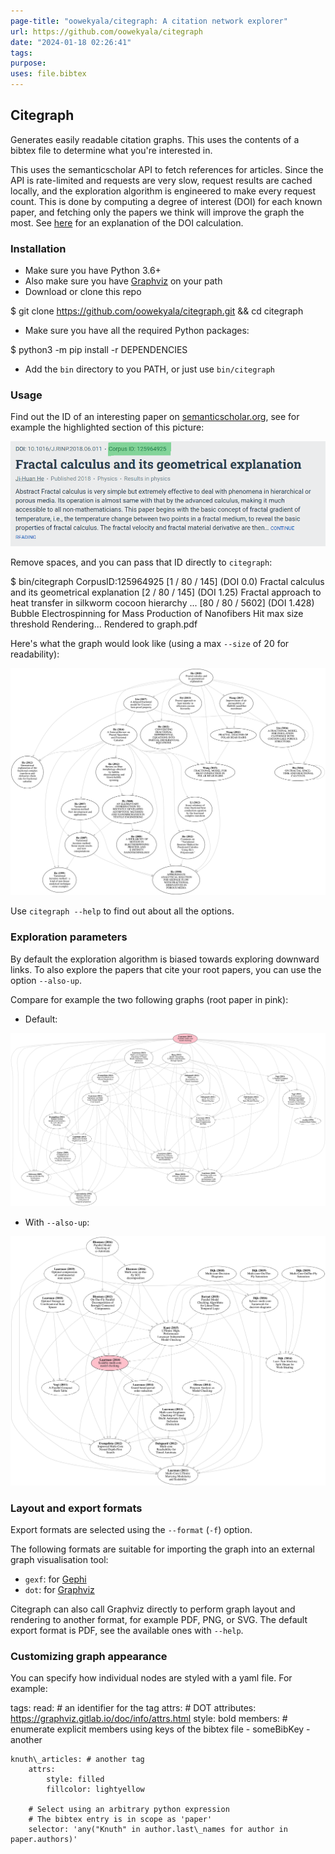 ```yaml
---
page-title: "oowekyala/citegraph: A citation network explorer"
url: https://github.com/oowekyala/citegraph
date: "2024-01-18 02:26:41"
tags: 
purpose: 
uses: file.bibtex
---
```

## Citegraph

Generates easily readable citation graphs. This uses the contents of a bibtex file to determine what you're interested in.

This uses the semanticscholar API to fetch references for articles. Since the API is rate-limited and requests are very slow, request results are cached locally, and the exploration algorithm is engineered to make every request count. This is done by computing a degree of interest (DOI) for each known paper, and fetching only the papers we think will improve the graph the most. See [here](https://github.com/oowekyala/citegraph/blob/master/src/citegraph/explore.py#L10) for an explanation of the DOI calculation.

### Installation

-   Make sure you have Python 3.6+
-   Also make sure you have [Graphviz](https://www.graphviz.org/download/) on your path
-   Download or clone this repo

$ git clone https://github.com/oowekyala/citegraph.git && cd citegraph

-   Make sure you have all the required Python packages:

$ python3 -m pip install -r DEPENDENCIES

-   Add the `bin` directory to you PATH, or just use `bin/citegraph`

### Usage

Find out the ID of an interesting paper on [semanticscholar.org](https://www.semanticscholar.org/), see for example the highlighted section of this picture:

[![Paper ID example](https://github.com/oowekyala/citegraph/raw/master/examples/semantic_paper_id_ex.png)](https://github.com/oowekyala/citegraph/blob/master/examples/semantic_paper_id_ex.png)

Remove spaces, and you can pass that ID directly to `citegraph`:

$ bin/citegraph CorpusID:125964925
\[1 / 80 / 145\] (DOI 0.0) Fractal calculus and its geometrical explanation 
\[2 / 80 / 145\] (DOI 1.25) Fractal approach to heat transfer in silkworm cocoon hierarchy 
...
\[80 / 80 / 5602\] (DOI 1.428) Bubble Electrospinning for Mass Production of Nanofibers 
Hit max size threshold
Rendering...
Rendered to graph.pdf

Here's what the graph would look like (using a max `--size` of 20 for readability):

[![Graph example](https://github.com/oowekyala/citegraph/raw/master/examples/graph.svg)](https://github.com/oowekyala/citegraph/blob/master/examples/graph.svg)

Use `citegraph --help` to find out about all the options.

### Exploration parameters

By default the exploration algorithm is biased towards exploring downward links. To also explore the papers that cite your root papers, you can use the option `--also-up`.

Compare for example the two following graphs (root paper in pink):

-   Default:

[![Laarman default](https://github.com/oowekyala/citegraph/raw/master/examples/laarman_only_down.svg)](https://github.com/oowekyala/citegraph/blob/master/examples/laarman_only_down.svg)

-   With `--also-up`:

[![Laarman up and down](https://github.com/oowekyala/citegraph/raw/master/examples/laarman_up_and_down.svg)](https://github.com/oowekyala/citegraph/blob/master/examples/laarman_up_and_down.svg)

### Layout and export formats

Export formats are selected using the `--format` (`-f`) option.

The following formats are suitable for importing the graph into an external graph visualisation tool:

-   `gexf`: for [Gephi](https://gephi.org/)
-   `dot`: for [Graphviz](https://graphviz.gitlab.io/)

Citegraph can also call Graphviz directly to perform graph layout and rendering to another format, for example PDF, PNG, or SVG. The default export format is PDF, see the available ones with `--help`.

### Customizing graph appearance

You can specify how individual nodes are styled with a yaml file. For example:

tags:
    read: # an identifier for the tag
        attrs: # DOT attributes:     https://graphviz.gitlab.io/doc/info/attrs.html
            style: bold
        members: # enumerate explicit members using keys of the bibtex file
            - someBibKey
            - another
    
    knuth\_articles: # another tag
        attrs: 
            style: filled
            fillcolor: lightyellow
        
        # Select using an arbitrary python expression
        # The bibtex entry is in scope as 'paper'
        selector: 'any("Knuth" in author.last\_names for author in paper.authors)'